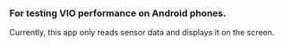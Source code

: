 ### For testing VIO performance on Android phones.
Currently, this app only reads sensor data and displays it on the screen.
